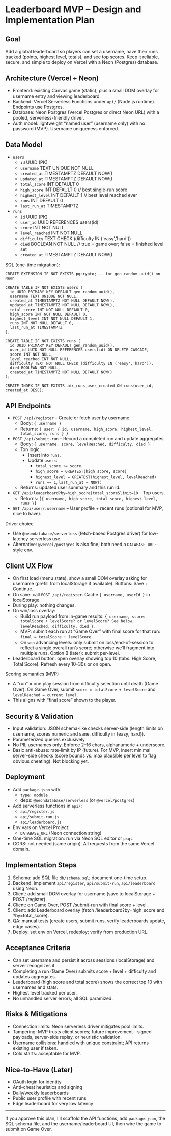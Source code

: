 # Leaderboard MVP – Design and Implementation Plan

## Goal
Add a global leaderboard so players can set a username, have their runs tracked (points, highest level, totals), and see top scores. Keep it reliable, secure, and simple to deploy on Vercel with a Neon (Postgres) database.

## Architecture (Vercel + Neon)
- Frontend: existing Canvas game (static), plus a small DOM overlay for username entry and viewing leaderboard.
- Backend: Vercel Serverless Functions under `api/` (Node.js runtime). Endpoints use Postgres.
- Database: Neon Postgres (Vercel Postgres or direct Neon URL) with a pooled, serverless-friendly driver.
- Auth model: lightweight “named user” (username only) with no password (MVP). Username uniqueness enforced.

## Data Model
- `users`
  - `id` UUID (PK)
  - `username` TEXT UNIQUE NOT NULL
  - `created_at` TIMESTAMPTZ DEFAULT NOW()
  - `updated_at` TIMESTAMPTZ DEFAULT NOW()
  - `total_score` INT DEFAULT 0
  - `high_score` INT DEFAULT 0           // best single-run score
  - `highest_level` INT DEFAULT 1        // best level reached ever
  - `runs` INT DEFAULT 0
  - `last_run_at` TIMESTAMPTZ
- `runs`
  - `id` UUID (PK)
  - `user_id` UUID REFERENCES users(id)
  - `score` INT NOT NULL
  - `level_reached` INT NOT NULL
  - `difficulty` TEXT CHECK (difficulty IN ('easy','hard'))
  - `died` BOOLEAN NOT NULL              // true = game over; false = finished level set
  - `created_at` TIMESTAMPTZ DEFAULT NOW()

SQL (one-time migration):
```
CREATE EXTENSION IF NOT EXISTS pgcrypto; -- for gen_random_uuid() on Neon

CREATE TABLE IF NOT EXISTS users (
  id UUID PRIMARY KEY DEFAULT gen_random_uuid(),
  username TEXT UNIQUE NOT NULL,
  created_at TIMESTAMPTZ NOT NULL DEFAULT NOW(),
  updated_at TIMESTAMPTZ NOT NULL DEFAULT NOW(),
  total_score INT NOT NULL DEFAULT 0,
  high_score INT NOT NULL DEFAULT 0,
  highest_level INT NOT NULL DEFAULT 1,
  runs INT NOT NULL DEFAULT 0,
  last_run_at TIMESTAMPTZ
);

CREATE TABLE IF NOT EXISTS runs (
  id UUID PRIMARY KEY DEFAULT gen_random_uuid(),
  user_id UUID NOT NULL REFERENCES users(id) ON DELETE CASCADE,
  score INT NOT NULL,
  level_reached INT NOT NULL,
  difficulty TEXT NOT NULL CHECK (difficulty IN ('easy','hard')),
  died BOOLEAN NOT NULL,
  created_at TIMESTAMPTZ NOT NULL DEFAULT NOW()
);

CREATE INDEX IF NOT EXISTS idx_runs_user_created ON runs(user_id, created_at DESC);
```

## API Endpoints
- `POST /api/register` – Create or fetch user by username.
  - Body: `{ username }`
  - Returns: `{ user: { id, username, high_score, highest_level, total_score, runs } }`
- `POST /api/submit-run` – Record a completed run and update aggregates.
  - Body: `{ username, score, levelReached, difficulty, died }`
  - Txn logic:
    - Insert into `runs`.
    - Update `users`:
      - `total_score += score`
      - `high_score = GREATEST(high_score, score)`
      - `highest_level = GREATEST(highest_level, levelReached)`
      - `runs += 1`, `last_run_at = NOW()`
  - Returns: updated user summary and this run id.
- `GET /api/leaderboard?by=high_score|total_score&limit=10` – Top users.
  - Returns: `[{ username, high_score, total_score, highest_level, runs }]`
- `GET /api/user/:username` – User profile + recent runs (optional for MVP, nice to have).

Driver choice
- Use `@neondatabase/serverless` (fetch-based Postgres driver) for low-latency serverless use.
- Alternative: `@vercel/postgres` is also fine; both need a `DATABASE_URL`-style env.

## Client UX Flow
- On first load (menu state), show a small DOM overlay asking for username (prefill from localStorage if available). Buttons: Save + Continue.
- On save: call `POST /api/register`. Cache `{ username, userId }` in localStorage.
- During play: nothing changes.
- On win/loss overlay:
  - Build run payload from in-game results: `{ username, score: totalScore + levelScore? or levelScore? See below, levelReached, difficulty, died }`.
  - MVP: submit each run at “Game Over” with final score for that run: `final = totalScore + levelScore`.
  - On `won` advancing levels: only submit on loss/end-of-session to reflect a single overall run’s score; otherwise we’ll fragment into multiple runs. Option B (later): submit per-level.
- Leaderboard button: open overlay showing top 10 (tabs: High Score, Total Score). Refresh every 10–30s or on open.

Scoring semantics (MVP)
- A “run” = one play session from difficulty selection until death (Game Over). On Game Over, submit `score = totalScore + levelScore` and `levelReached = current level`.
- This aligns with “final score” shown to the player.

## Security & Validation
- Input validation: JSON schema-like checks server-side (length limits on username, scores numeric and sane, difficulty in {easy, hard}).
- Parameterized queries exclusively.
- No PII; usernames only. Enforce 2–16 chars, alphanumeric + underscore.
- Basic anti-abuse: rate-limit by IP (future). For MVP, insert minimal server-side checks (score bounds vs. max plausible per level to flag obvious cheating). Not blocking yet.

## Deployment
- Add `package.json` with:
  - `type: module`
  - deps: `@neondatabase/serverless` (or `@vercel/postgres`)
- Add serverless functions in `api/`:
  - `api/register.js`
  - `api/submit-run.js`
  - `api/leaderboard.js`
- Env vars on Vercel Project:
  - `DATABASE_URL` (Neon connection string)
- One-time SQL migration: run via Neon SQL editor or `psql`.
- CORS: not needed (same origin). All requests from the same Vercel domain.

## Implementation Steps
1) Schema: add SQL file `db/schema.sql`; document one-time setup.
2) Backend: implement `api/register`, `api/submit-run`, `api/leaderboard` using Neon.
3) Client: add small DOM overlay for username (save to localStorage + POST /register).
4) Client: on Game Over, POST /submit-run with final score + level.
5) Client: add Leaderboard overlay (fetch /leaderboard?by=high_score and ?by=total_score).
6) QA: manual tests (create users, submit runs, verify leaderboards update, edge cases).
7) Deploy: set env on Vercel, redeploy; verify from production URL.

## Acceptance Criteria
- Can set username and persist it across sessions (localStorage) and server recognizes it.
- Completing a run (Game Over) submits score + level + difficulty and updates aggregates.
- Leaderboard (high score and total score) shows the correct top 10 with usernames and stats.
- Highest level tracked per user.
- No unhandled server errors; all SQL paramized.

## Risks & Mitigations
- Connection limits: Neon serverless driver mitigates pool limits.
- Tampering: MVP trusts client scores; future improvement—signed payloads, server-side replay, or heuristic validation.
- Username collisions: handled with unique constraint; API returns existing user if taken.
- Cold starts: acceptable for MVP.

## Nice-to-Have (Later)
- OAuth login for identity
- Anti-cheat heuristics and signing
- Daily/weekly leaderboards
- Public user profile with recent runs
- Edge leaderboard for very low latency

---
If you approve this plan, I’ll scaffold the API functions, add `package.json`, the SQL schema file, and the username/leaderboard UI, then wire the game to submit on Game Over.

